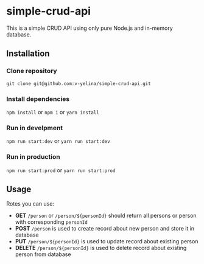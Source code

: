 # simple-crud-api

This is a simple CRUD API using only pure Node.js and in-memory database.

## Installation

### Clone repository
`git clone git@github.com:v-yelina/simple-crud-api.git`

### Install dependencies
`npm install` or `npm i`
or `yarn install`

### Run in develpment
`npm run start:dev` or
`yarn run start:dev`

### Run in production
`npm run start:prod` or
`yarn run start:prod`

## Usage
Rotes you can use:
* **GET** `/person` or `/person/${personId}` should return all persons or person with corresponding `personId`
* **POST** `/person` is used to create record about new person and store it in database
* **PUT** `/person/${personId}` is used to update record about existing person
* **DELETE** `/person/${personId}` is used to delete record about existing person from database